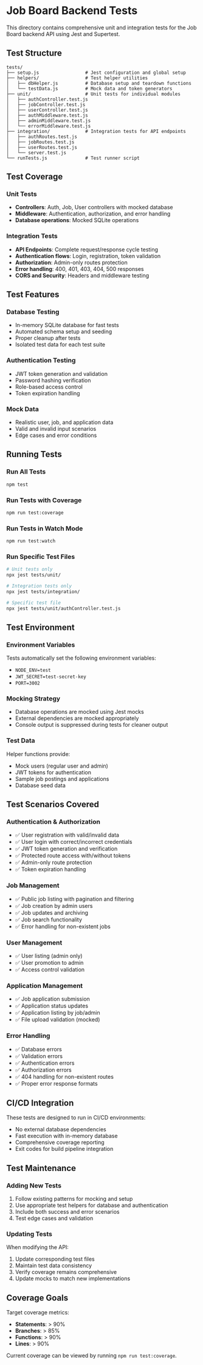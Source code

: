# Job Board Backend Tests

This directory contains comprehensive unit and integration tests for the Job Board backend API using Jest and Supertest.

## Test Structure

```
tests/
├── setup.js                 # Jest configuration and global setup
├── helpers/                 # Test helper utilities
│   ├── dbHelper.js          # Database setup and teardown functions
│   └── testData.js          # Mock data and token generators
├── unit/                    # Unit tests for individual modules
│   ├── authController.test.js
│   ├── jobController.test.js
│   ├── userController.test.js
│   ├── authMiddleware.test.js
│   ├── adminMiddleware.test.js
│   └── errorMiddleware.test.js
├── integration/             # Integration tests for API endpoints
│   ├── authRoutes.test.js
│   ├── jobRoutes.test.js
│   ├── userRoutes.test.js
│   └── server.test.js
└── runTests.js              # Test runner script
```

## Test Coverage

### Unit Tests
- **Controllers**: Auth, Job, User controllers with mocked database
- **Middleware**: Authentication, authorization, and error handling
- **Database operations**: Mocked SQLite operations

### Integration Tests
- **API Endpoints**: Complete request/response cycle testing
- **Authentication flows**: Login, registration, token validation
- **Authorization**: Admin-only routes protection
- **Error handling**: 400, 401, 403, 404, 500 responses
- **CORS and Security**: Headers and middleware testing

## Test Features

### Database Testing
- In-memory SQLite database for fast tests
- Automated schema setup and seeding
- Proper cleanup after tests
- Isolated test data for each test suite

### Authentication Testing
- JWT token generation and validation
- Password hashing verification
- Role-based access control
- Token expiration handling

### Mock Data
- Realistic user, job, and application data
- Valid and invalid input scenarios
- Edge cases and error conditions

## Running Tests

### Run All Tests
```bash
npm test
```

### Run Tests with Coverage
```bash
npm run test:coverage
```

### Run Tests in Watch Mode
```bash
npm run test:watch
```

### Run Specific Test Files
```bash
# Unit tests only
npx jest tests/unit/

# Integration tests only
npx jest tests/integration/

# Specific test file
npx jest tests/unit/authController.test.js
```

## Test Environment

### Environment Variables
Tests automatically set the following environment variables:
- `NODE_ENV=test`
- `JWT_SECRET=test-secret-key`
- `PORT=3002`

### Mocking Strategy
- Database operations are mocked using Jest mocks
- External dependencies are mocked appropriately
- Console output is suppressed during tests for cleaner output

### Test Data
Helper functions provide:
- Mock users (regular user and admin)
- JWT tokens for authentication
- Sample job postings and applications
- Database seed data

## Test Scenarios Covered

### Authentication & Authorization
- ✅ User registration with valid/invalid data
- ✅ User login with correct/incorrect credentials
- ✅ JWT token generation and verification
- ✅ Protected route access with/without tokens
- ✅ Admin-only route protection
- ✅ Token expiration handling

### Job Management
- ✅ Public job listing with pagination and filtering
- ✅ Job creation by admin users
- ✅ Job updates and archiving
- ✅ Job search functionality
- ✅ Error handling for non-existent jobs

### User Management
- ✅ User listing (admin only)
- ✅ User promotion to admin
- ✅ Access control validation

### Application Management
- ✅ Job application submission
- ✅ Application status updates
- ✅ Application listing by job/admin
- ✅ File upload validation (mocked)

### Error Handling
- ✅ Database errors
- ✅ Validation errors
- ✅ Authentication errors
- ✅ Authorization errors
- ✅ 404 handling for non-existent routes
- ✅ Proper error response formats

## CI/CD Integration

These tests are designed to run in CI/CD environments:
- No external database dependencies
- Fast execution with in-memory database
- Comprehensive coverage reporting
- Exit codes for build pipeline integration

## Test Maintenance

### Adding New Tests
1. Follow existing patterns for mocking and setup
2. Use appropriate test helpers for database and authentication
3. Include both success and error scenarios
4. Test edge cases and validation

### Updating Tests
When modifying the API:
1. Update corresponding test files
2. Maintain test data consistency
3. Verify coverage remains comprehensive
4. Update mocks to match new implementations

## Coverage Goals

Target coverage metrics:
- **Statements**: > 90%
- **Branches**: > 85%
- **Functions**: > 90%
- **Lines**: > 90%

Current coverage can be viewed by running `npm run test:coverage`.
